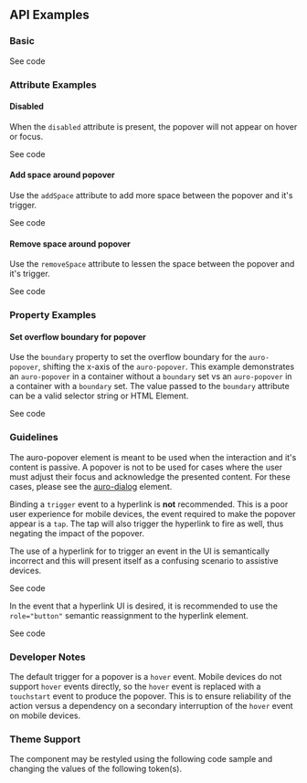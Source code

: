 <!-- AURO-GENERATED-CONTENT:START (FILE:src=./../api.md) -->
<!-- AURO-GENERATED-CONTENT:END -->

## API Examples

### Basic

<div class="exampleWrapper">
  <!-- AURO-GENERATED-CONTENT:START (FILE:src=./../../apiExamples/basic.html) -->
  <!-- AURO-GENERATED-CONTENT:END -->
</div>

<auro-accordion alignRight>
  <span slot="trigger">See code</span>

<!-- AURO-GENERATED-CONTENT:START (CODE:src=./../../apiExamples/basic.html) -->
<!-- AURO-GENERATED-CONTENT:END -->

</auro-accordion>

### Attribute Examples

#### Disabled

When the `disabled` attribute is present, the popover will not appear on hover or focus.

<div class="exampleWrapper">
  <!-- AURO-GENERATED-CONTENT:START (FILE:src=./../../apiExamples/disabled.html) -->
  <!-- AURO-GENERATED-CONTENT:END -->
</div>
<auro-accordion alignRight>
  <span slot="trigger">See code</span>

<!-- AURO-GENERATED-CONTENT:START (CODE:src=./../../apiExamples/disabled.html) -->
<!-- AURO-GENERATED-CONTENT:END -->

</auro-accordion>

#### Add space around popover

Use the `addSpace` attribute to add more space between the popover and it's trigger.

<div class="exampleWrapper">
  <!-- AURO-GENERATED-CONTENT:START (FILE:src=./../../apiExamples/addSpace.html) -->
  <!-- AURO-GENERATED-CONTENT:END -->
</div>
<auro-accordion alignRight>
  <span slot="trigger">See code</span>

<!-- AURO-GENERATED-CONTENT:START (CODE:src=./../../apiExamples/addSpace.html) -->
<!-- AURO-GENERATED-CONTENT:END -->

</auro-accordion>

#### Remove space around popover

Use the `removeSpace` attribute to lessen the space between the popover and it's trigger.

<div class="exampleWrapper">
  <!-- AURO-GENERATED-CONTENT:START (FILE:src=./../../apiExamples/removeSpace.html) -->
  <!-- AURO-GENERATED-CONTENT:END -->
</div>
<auro-accordion alignRight>
  <span slot="trigger">See code</span>

<!-- AURO-GENERATED-CONTENT:START (CODE:src=./../../apiExamples/removeSpace.html) -->
<!-- AURO-GENERATED-CONTENT:END -->

</auro-accordion>

### Property Examples

#### Set overflow boundary for popover

Use the `boundary` property to set the overflow boundary for the `auro-popover`, shifting the x-axis of the `auro-popover`. This example demonstrates an `auro-popover` in a container without a `boundary` set vs an `auro-popover` in a container with a `boundary` set. The value passed to the `boundary` attribute can be a valid selector string or HTML Element.

<div class="exampleWrapper">
  <!-- AURO-GENERATED-CONTENT:START (FILE:src=./../../apiExamples/boundary.html) -->
  <!-- AURO-GENERATED-CONTENT:END -->
</div>
<auro-accordion alignRight>
  <span slot="trigger">See code</span>

<!-- AURO-GENERATED-CONTENT:START (CODE:src=./../../apiExamples/boundary.html) -->
<!-- AURO-GENERATED-CONTENT:END -->


<!-- AURO-GENERATED-CONTENT:START (CODE:src=./../../apiExamples/boundary.js) -->
<!-- AURO-GENERATED-CONTENT:END -->

</auro-accordion>

### Guidelines

The auro-popover element is meant to be used when the interaction and it's content is passive. A popover is not to be used for cases where the user must adjust their focus and acknowledge the presented content. For these cases, please see the [auro-dialog](https://auro.alaskaair.com/components/auro/dialog) element.

Binding a `trigger` event to a hyperlink is **not** recommended. This is a poor user experience for mobile devices, the event required to make the popover appear is a `tap`. The tap will also trigger the hyperlink to fire as well, thus negating the impact of the popover.

The use of a hyperlink for to trigger an event in the UI is semantically incorrect and this will present itself as a confusing scenario to assistive devices.

<auro-alert type="error" noIcon>
  <div class="exampleWrapper">
    <!-- AURO-GENERATED-CONTENT:START (FILE:src=./../../apiExamples/notRecommended.html) -->
    <!-- AURO-GENERATED-CONTENT:END -->
  </div>
</auro-alert>

<auro-accordion alignRight>
  <span slot="trigger">See code</span>

<!-- AURO-GENERATED-CONTENT:START (CODE:src=./../../apiExamples/notRecommended.html) -->
<!-- AURO-GENERATED-CONTENT:END -->

</auro-accordion>

In the event that a hyperlink UI is desired, it is recommended to use the `role="button"` semantic reassignment to the hyperlink element.

<auro-alert type="success" noIcon>
  <div class="exampleWrapper">
    <!-- AURO-GENERATED-CONTENT:START (FILE:src=./../../apiExamples/recommended.html) -->
    <!-- AURO-GENERATED-CONTENT:END -->
  </div>
</auro-alert>

<auro-accordion alignRight>
  <span slot="trigger">See code</span>

<!-- AURO-GENERATED-CONTENT:START (CODE:src=./../../apiExamples/recommended.html) -->
<!-- AURO-GENERATED-CONTENT:END -->

</auro-accordion>

### Developer Notes

The default trigger for a popover is a `hover` event. Mobile devices do not support `hover` events directly, so the `hover` event is replaced with a `touchstart` event to produce the popover. This is to ensure reliability of the action versus a dependency on a secondary interruption of the `hover` event on mobile devices.

### Theme Support

The component may be restyled using the following code sample and changing the values of the following token(s).

<!-- AURO-GENERATED-CONTENT:START (CODE:src=./../../src/tokens.scss) -->
<!-- AURO-GENERATED-CONTENT:END -->
